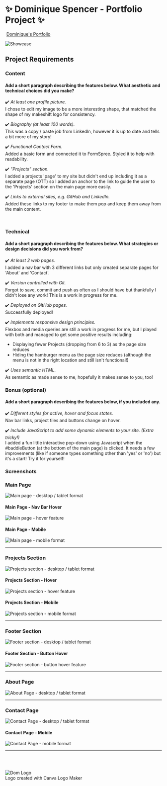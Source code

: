 #  ✨ Dominique Spencer - Portfolio Project ✨
​
[Dominique's Portfolio](https://domspenc.github.io/)

![Showcase](./screen-grabs/showcase-gif.gif)
​
## Project Requirements


### Content
#### Add a short paragraph describing the features below. What aesthetic and technical choices did you make?
✔️ <em>At least one profile picture.</em> </br>
I chose to edit my image to be a more interesting shape, that matched the shape of my makeshift logo for consistency.


✔️ <em>Biography (at least 100 words).</em> </br>
This was a copy / paste job from LinkedIn, however it is up to date and tells a bit more of my story!


✔️ <em>Functional Contact Form.</em> </br>
Added a basic form and connected it to FormSpree. Styled it to help with readability.


✔️ <em>"Projects" section.</em> </br>
I added a projects 'page' to my site but didn't end up including it as a separate page (OTT) so I added an anchor to the link to guide the user to the 'Projects' section on the main page more easily.


✔️ <em>Links to external sites, e.g. GitHub and LinkedIn.</em> </br>
Added these links to my footer to make them pop and keep them away from the main content.


​
### Technical
#### Add a short paragraph describing the features below. What strategies or design decisions did you work from?
✔️ <em>At least 2 web pages.</em> </br>
I added a nav bar with 3 different links but only created separate pages for 'About' and 'Contact'.


✔️ <em>Version controlled with Git.</em> </br>
Forgot to save, commit and push as often as I should have but thankfully I didn't lose any work! This is a work in progress for me.


✔️ <em>Deployed on GitHub pages.</em> </br>
Successfully deployed!


✔️ <em>Implements responsive design principles.</em> </br>
Flexbox and media queries are still a work in progress for me, but I played with both and managed to get some positive results including:
- Displaying fewer Projects (dropping from 6 to 3) as the page size reduces
- Hiding the hamburger menu as the page size reduces (although the menu is not in the right location and still isn't functional!)


✔️ <em>Uses semantic HTML.</em> </br>
As semantic as made sense to me, hopefully it makes sense to you, too!


### Bonus (optional)
#### Add a short paragraph describing the features below, if you included any.
✔️ <em>Different styles for active, hover and focus states.</em> </br>
Nav bar links, project tiles and buttons change on hover.


✔️ <em>Include JavaScript to add some dynamic elements to your site. (Extra tricky!)</em> </br>
I added a fun little interactive pop-down using Javascript when the #baddieButton (at the bottom of the main page) is clicked.
It needs a few improvements (like if someone types something other than 'yes' or 'no') but it's a start! Try it for yourself!
​
### Screenshots


### Main Page  
![Main page - desktop / tablet format](./screen-grabs/main-page.png)


#### Main Page - Nav Bar Hover
![Main page - hover feature](./screen-grabs/main-page-navbar-hover.png)


#### Main Page - Mobile
![Main page - mobile format](./screen-grabs/main-page-mobile.png)


---


### Projects Section  
![Projects section - desktop / tablet format](./screen-grabs/projects.png)


#### Projects Section - Hover  
![Projects section - hover feature](./screen-grabs/projects.png)


#### Projects Section - Mobile
![Projects section - mobile format](./screen-grabs/projects-mobile.png)


---


### Footer Section  
![Footer section - desktop / tablet format](./screen-grabs/footer.png)


#### Footer Section - Button Hover  
![Footer section - button hover feature](./screen-grabs/footer-button-hover.png)


---


### About Page  
![About Page - desktop / tablet format](./screen-grabs/about-page.png)


---


### Contact Page  
![Contact Page - desktop / tablet format](./screen-grabs/contact-page.png)


#### Contact Page  - Mobile
![Contact Page - mobile format](./screen-grabs/contact-page-mobile.png)


---


</br>
</br>

![Dom Logo](./img/dom-logo-pink.svg) </br>
Logo created with Canva Logo Maker







